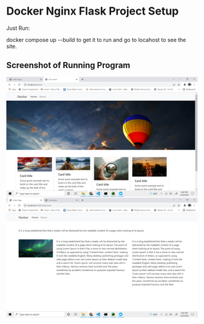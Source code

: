 # Docker Nginx Flask Project Setup

Just Run:

docker compose up --build to get it to run and go to locahost to see the site.

## Screenshot of Running Program

![Running Program](screenshots/about.png)
![Running Program](screenshots/index.png)